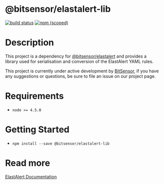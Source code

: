 # @bitsensor/elastalert-lib
[![build status](https://git.bitsensor.io/common/elastalert-lib/badges/master/build.svg)](https://git.bitsensor.io/common/elastalert-lib/commits/master)
[![npm (scoped)](https://img.shields.io/npm/v/@bitsensor/elastalert-lib.svg?maxAge=2592000)](https://www.npmjs.com/package/@bitsensor/elastalert-lib)

# Description
This project is a dependency for [@bitsensor/elastalert](https://www.npmjs.com/package/@bitsensor/elastalert) and provides a library used for 
serialisation and conversion of the ElastAlert YAML rules. 

This project is currently under active development by [BitSensor](https://www.bitsensor.io), if you have any suggestions or questions, be sure to file an issue
on our project page. 

# Requirements
* `node >= 4.5.0`

# Getting Started
* `npm install --save @bitsensor/elastalert-lib`

# Read more
[ElastAlert Documentation](https://elastalert.readthedocs.io)
